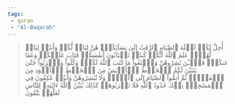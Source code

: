 ```yaml
---
tags: 
 - quran 
 - "Al-Baqarah"
---
```


> أُحِلَّ لَكُمۡ لَيۡلَةَ ٱلصِّيَامِ ٱلرَّفَثُ إِلَىٰ نِسَآئِكُمۡۚ هُنَّ لِبَاسٞ لَّكُمۡ وَأَنتُمۡ لِبَاسٞ لَّهُنَّۗ عَلِمَ ٱللَّهُ أَنَّكُمۡ كُنتُمۡ تَخۡتَانُونَ أَنفُسَكُمۡ فَتَابَ عَلَيۡكُمۡ وَعَفَا عَنكُمۡۖ فَٱلۡـَٰٔنَ بَٰشِرُوهُنَّ وَٱبۡتَغُواْ مَا كَتَبَ ٱللَّهُ لَكُمۡۚ وَكُلُواْ وَٱشۡرَبُواْ حَتَّىٰ يَتَبَيَّنَ لَكُمُ ٱلۡخَيۡطُ ٱلۡأَبۡيَضُ مِنَ ٱلۡخَيۡطِ ٱلۡأَسۡوَدِ مِنَ ٱلۡفَجۡرِۖ ثُمَّ أَتِمُّواْ ٱلصِّيَامَ إِلَى ٱلَّيۡلِۚ وَلَا تُبَٰشِرُوهُنَّ وَأَنتُمۡ عَٰكِفُونَ فِي ٱلۡمَسَٰجِدِۗ تِلۡكَ حُدُودُ ٱللَّهِ فَلَا تَقۡرَبُوهَاۗ كَذَٰلِكَ يُبَيِّنُ ٱللَّهُ ءَايَٰتِهِۦ لِلنَّاسِ لَعَلَّهُمۡ يَتَّقُونَ
